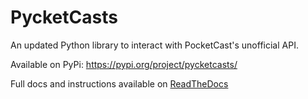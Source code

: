 # PycketCasts

An updated Python library to interact with PocketCast's unofficial API.

Available on PyPi: https://pypi.org/project/pycketcasts/

Full docs and instructions available on [ReadTheDocs](https://pycketcasts.readthedocs.io/)
